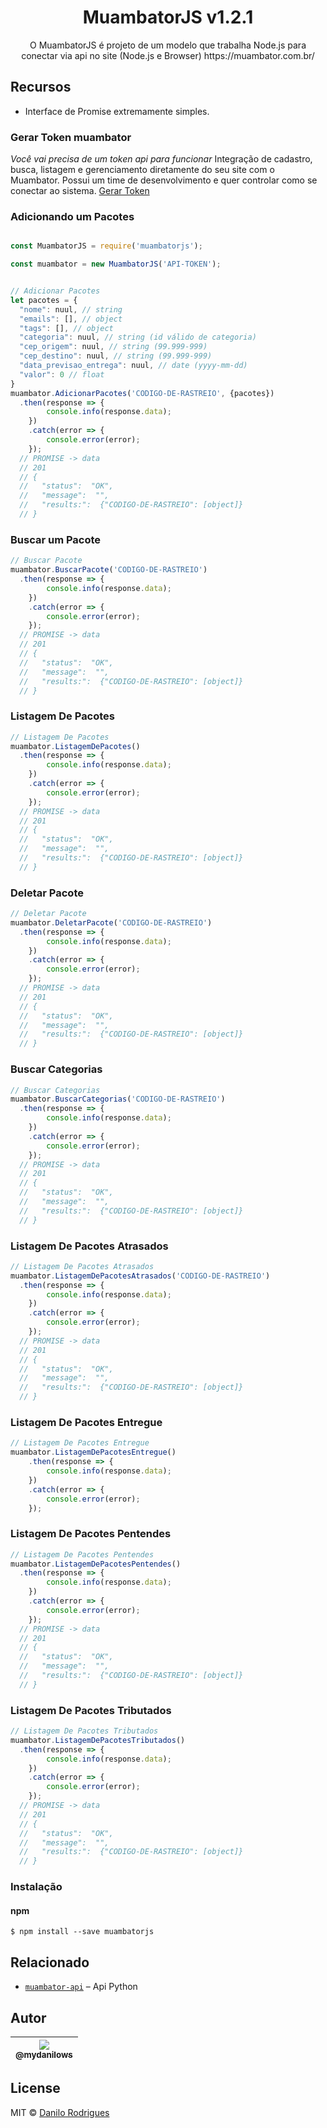 <h1 align="center">MuambatorJS v1.2.1</h1>


<p align="center">
  O MuambatorJS é projeto de um modelo que trabalha Node.js para conectar via api no site (Node.js e Browser) https://muambator.com.br/
</p>

## Recursos

 * Interface de Promise extremamente simples.

### Gerar Token muambator
*Você vai precisa de um token api para funcionar*
Integração de cadastro, busca, listagem e gerenciamento diretamente do seu site com o Muambator. Possui um time de desenvolvimento e quer controlar como se conectar ao sistema.
[Gerar Token](https://www.muambator.com.br/contato/)

### Adicionando um Pacotes

``` js

const MuambatorJS = require('muambatorjs');

const muambator = new MuambatorJS('API-TOKEN');


// Adicionar Pacotes
let pacotes = {
  "nome": nuul, // string
  "emails": [], // object
  "tags": [], // object
  "categoria": nuul, // string (id válido de categoria)
  "cep_origem": nuul, // string (99.999-999)
  "cep_destino": nuul, // string (99.999-999)
  "data_previsao_entrega": nuul, // date (yyyy-mm-dd)
  "valor": 0 // float
}
muambator.AdicionarPacotes('CODIGO-DE-RASTREIO', {pacotes})
  .then(response => {
		console.info(response.data);
	})
	.catch(error => {
		console.error(error);
	});
  // PROMISE -> data
  // 201
  // {
  //   "status":  "OK",
  //   "message":  "",
  //   "results:":  {"CODIGO-DE-RASTREIO": [object]}
  // }
```

### Buscar um Pacote

``` js
// Buscar Pacote
muambator.BuscarPacote('CODIGO-DE-RASTREIO')
  .then(response => {
		console.info(response.data);
	})
	.catch(error => {
		console.error(error);
	});
  // PROMISE -> data
  // 201
  // {
  //   "status":  "OK",
  //   "message":  "",
  //   "results:":  {"CODIGO-DE-RASTREIO": [object]}
  // }
```

### Listagem De Pacotes

``` js
// Listagem De Pacotes
muambator.ListagemDePacotes()
  .then(response => {
		console.info(response.data);
	})
	.catch(error => {
		console.error(error);
	});
  // PROMISE -> data
  // 201
  // {
  //   "status":  "OK",
  //   "message":  "",
  //   "results:":  {"CODIGO-DE-RASTREIO": [object]}
  // }
```

### Deletar Pacote

``` js
// Deletar Pacote
muambator.DeletarPacote('CODIGO-DE-RASTREIO')
  .then(response => {
		console.info(response.data);
	})
	.catch(error => {
		console.error(error);
	});
  // PROMISE -> data
  // 201
  // {
  //   "status":  "OK",
  //   "message":  "",
  //   "results:":  {"CODIGO-DE-RASTREIO": [object]}
  // }
```

### Buscar Categorias

``` js
// Buscar Categorias
muambator.BuscarCategorias('CODIGO-DE-RASTREIO')
  .then(response => {
		console.info(response.data);
	})
	.catch(error => {
		console.error(error);
	});
  // PROMISE -> data
  // 201
  // {
  //   "status":  "OK",
  //   "message":  "",
  //   "results:":  {"CODIGO-DE-RASTREIO": [object]}
  // }
```

### Listagem De Pacotes Atrasados

``` js
// Listagem De Pacotes Atrasados
muambator.ListagemDePacotesAtrasados('CODIGO-DE-RASTREIO')
  .then(response => {
		console.info(response.data);
	})
	.catch(error => {
		console.error(error);
	});
  // PROMISE -> data
  // 201
  // {
  //   "status":  "OK",
  //   "message":  "",
  //   "results:":  {"CODIGO-DE-RASTREIO": [object]}
  // }
```

### Listagem De Pacotes Entregue

``` js
// Listagem De Pacotes Entregue
muambator.ListagemDePacotesEntregue()
	.then(response => {
		console.info(response.data);
	})
	.catch(error => {
		console.error(error);
	});
```

### Listagem De Pacotes Pentendes

``` js
// Listagem De Pacotes Pentendes
muambator.ListagemDePacotesPentendes()
  .then(response => {
		console.info(response.data);
	})
	.catch(error => {
		console.error(error);
	});
  // PROMISE -> data
  // 201
  // {
  //   "status":  "OK",
  //   "message":  "",
  //   "results:":  {"CODIGO-DE-RASTREIO": [object]}
  // }
```

### Listagem De Pacotes Tributados

``` js
// Listagem De Pacotes Tributados
muambator.ListagemDePacotesTributados()
  .then(response => {
		console.info(response.data);
	})
	.catch(error => {
		console.error(error);
	});
  // PROMISE -> data
  // 201
  // {
  //   "status":  "OK",
  //   "message":  "",
  //   "results:":  {"CODIGO-DE-RASTREIO": [object]}
  // }
```


### Instalação

#### npm
```
$ npm install --save muambatorjs
```

## Relacionado

- [`muambator-api`](https://github.com/bodedev/muambator-api) – Api Python

## Autor

| [<img src="https://avatars2.githubusercontent.com/u/26333326?s=460&v=4"><br><sub>@mydanilows</sub>](https://github.com/mydanilows) |
| :---: |

## License

MIT © [Danilo Rodrigues](https://mydanilows.ga/)